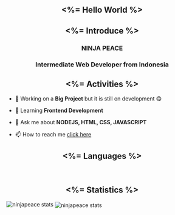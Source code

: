 <h2 align="center"><%= Hello World %></h2>
<H2 align="center"><%= Introduce %></H2>
<H3 align="center">NINJA PEACE</H3>
<H3 align="center">Intermediate Web Developer from Indonesia</H3>
<H2></H2>
<H2 align="center"><%= Activities %></H2>

- 🔭 Working on a **Big Project** but it is still on development 😋

- 🌱 Learning **Frontend Development**

- 💬 Ask me about **NODEJS, HTML, CSS, JAVASCRIPT**

- 📫 How to reach me [click here](https://instagram.com/ninja_peace)
<H2></H2>
<h2 align="center"><%= Languages %></h2>
<p align="left"> 
<a href="https://developer.mozilla.org/en-US/docs/Web/JavaScript" target="_blank" rel="noreferrer"> <img src="https://raw.githubusercontent.com/devicons/devicon/master/icons/javascript/javascript-original.svg" alt="javascript" width="40" height="40"/> </a> 
<a href="https://www.typescriptlang.org/" target="_blank" rel="noreferrer"> <img src="https://raw.githubusercontent.com/devicons/devicon/master/icons/typescript/typescript-original.svg" alt="typescript" width="40" height="40"/> </a>
<a href="https://www.w3.org/html/" target="_blank" rel="noreferrer"> <img src="https://raw.githubusercontent.com/devicons/devicon/master/icons/html5/html5-original-wordmark.svg" alt="html5" width="40" height="40"/> </a>
 <a href="https://www.w3schools.com/css/" target="_blank" rel="noreferrer"> <img src="https://raw.githubusercontent.com/devicons/devicon/master/icons/css3/css3-original-wordmark.svg" alt="css3" width="40" height="40"/> </a> 
<a href="https://www.python.org" target="_blank" rel="noreferrer"> <img src="https://raw.githubusercontent.com/devicons/devicon/master/icons/python/python-original.svg" alt="python" width="40" height="40"/> </a>
<H2></H2>
<H2 align="center"><%= Statistics %></H2>
<p><img align="left" src="https://github-readme-stats.vercel.app/api/top-langs?username=ninjapeace&show_icons=true&locale=en&layout=compact" alt="ninjapeace stats" /></p>

<p>&nbsp;<img align="center" src="https://github-readme-stats.vercel.app/api?username=ninjapeace&show_icons=true&locale=en" alt="ninjapeace stats" /></p>

